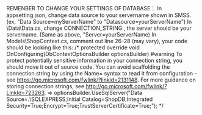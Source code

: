 REMENBER TO CHANGE YOUR SETTINGS OF DATABASE：
In appsetting.json, change data source to your servername shown in SMSS. (ex. "Data Source=myServerName" to "Datasource=yourServerName")
In \Data\Data.cs, change CONNECTION_STRING , the server should be your servername. (Same as above, "Server=yourServerName)
In Models\ShopContext.cs, comment out line 26-28 (may vary), your code should be looking like this:
      /* protected override void OnConfiguring(DbContextOptionsBuilder optionsBuilder)
#warning To protect potentially sensitive information in your connection string, you should move it out of source code. You can avoid scaffolding the connection string by using the Name= syntax to read it from configuration - see https://go.microsoft.com/fwlink/?linkid=2131148. For more guidance on storing connection strings, see http://go.microsoft.com/fwlink/?LinkId=723263.
        => optionsBuilder.UseSqlServer("Data Source=.\\SQLEXPRESS;Initial Catalog=ShopDB;Integrated Security=True;Encrypt=True;TrustServerCertificate=True;"); */
